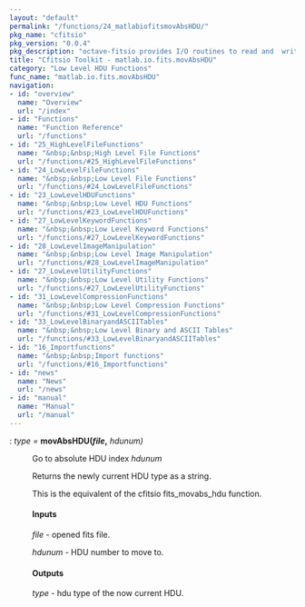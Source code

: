 ```yaml
---
layout: "default"
permalink: "/functions/24_matlabiofitsmovAbsHDU/"
pkg_name: "cfitsio"
pkg_version: "0.0.4"
pkg_description: "octave-fitsio provides I/O routines to read and  write FITS (Flexible Image Transport System) files."
title: "Cfitsio Toolkit - matlab.io.fits.movAbsHDU"
category: "Low Level HDU Functions"
func_name: "matlab.io.fits.movAbsHDU"
navigation:
- id: "overview"
  name: "Overview"
  url: "/index"
- id: "Functions"
  name: "Function Reference"
  url: "/functions"
- id: "25_HighLevelFileFunctions"
  name: "&nbsp;&nbsp;High Level File Functions"
  url: "/functions/#25_HighLevelFileFunctions"
- id: "24_LowLevelFileFunctions"
  name: "&nbsp;&nbsp;Low Level File Functions"
  url: "/functions/#24_LowLevelFileFunctions"
- id: "23_LowLevelHDUFunctions"
  name: "&nbsp;&nbsp;Low Level HDU Functions"
  url: "/functions/#23_LowLevelHDUFunctions"
- id: "27_LowLevelKeywordFunctions"
  name: "&nbsp;&nbsp;Low Level Keyword Functions"
  url: "/functions/#27_LowLevelKeywordFunctions"
- id: "28_LowLevelImageManipulation"
  name: "&nbsp;&nbsp;Low Level Image Manipulation"
  url: "/functions/#28_LowLevelImageManipulation"
- id: "27_LowLevelUtilityFunctions"
  name: "&nbsp;&nbsp;Low Level Utility Functions"
  url: "/functions/#27_LowLevelUtilityFunctions"
- id: "31_LowLevelCompressionFunctions"
  name: "&nbsp;&nbsp;Low Level Compression Functions"
  url: "/functions/#31_LowLevelCompressionFunctions"
- id: "33_LowLevelBinaryandASCIITables"
  name: "&nbsp;&nbsp;Low Level Binary and ASCII Tables"
  url: "/functions/#33_LowLevelBinaryandASCIITables"
- id: "16_Importfunctions"
  name: "&nbsp;&nbsp;Import functions"
  url: "/functions/#16_Importfunctions"
- id: "news"
  name: "News"
  url: "/news"
- id: "manual"
  name: "Manual"
  url: "/manual"
---
```

<dl class="def">
<dt id="index-movAbsHDU_0028file_002c"><span class="category">: </span><span><em><var>type</var> =</em> <strong>movAbsHDU(<var>file</var>,</strong> <em><var>hdunum</var>)</em><a href='#index-movAbsHDU_0028file_002c' class='copiable-anchor'></a></span></dt>
<dd><p>Go to absolute HDU index <var>hdunum</var>
</p>
<p>Returns the newly current HDU type as a string.
</p>
<p>This is the equivalent of the cfitsio fits_movabs_hdu function.
</p>
<span id="Inputs"></span><h4 class="subsubheading">Inputs</h4>
<p><var>file</var> - opened fits file.
</p>
<p><var>hdunum</var> - HDU number to move to.
</p>
<span id="Outputs"></span><h4 class="subsubheading">Outputs</h4>
<p><var>type</var> - hdu type of the now current HDU. 
 </p></dd></dl>